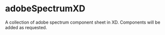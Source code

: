 # adobeSpectrumXD
A collection of adobe spectrum component sheet in XD.
Components will be added as requested.
